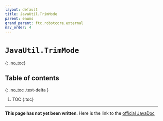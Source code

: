 ```yaml
---
layout: default
title: JavaUtil.TrimMode
parent: enums
grand_parent: ftc.robotcore.external
nav_order: 4
---
```

# `JavaUtil.TrimMode`
{: .no_toc}

## Table of contents
{: .no_toc .text-delta }

1. TOC
{:toc}
---
**This page has not yet been written**. Here is the link to the [official JavaDoc](https://ftctechnh.github.io/ftc_app/doc/javadoc/org/firstinspires/ftc/robotcore/external/JavaUtil.TrimMode.html)
        